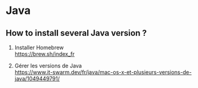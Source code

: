 Java
==

How to install several Java version ?
-

1. Installer Homebrew   
https://brew.sh/index_fr

2. Gérer les versions de Java   
https://www.it-swarm.dev/fr/java/mac-os-x-et-plusieurs-versions-de-java/1049449791/
